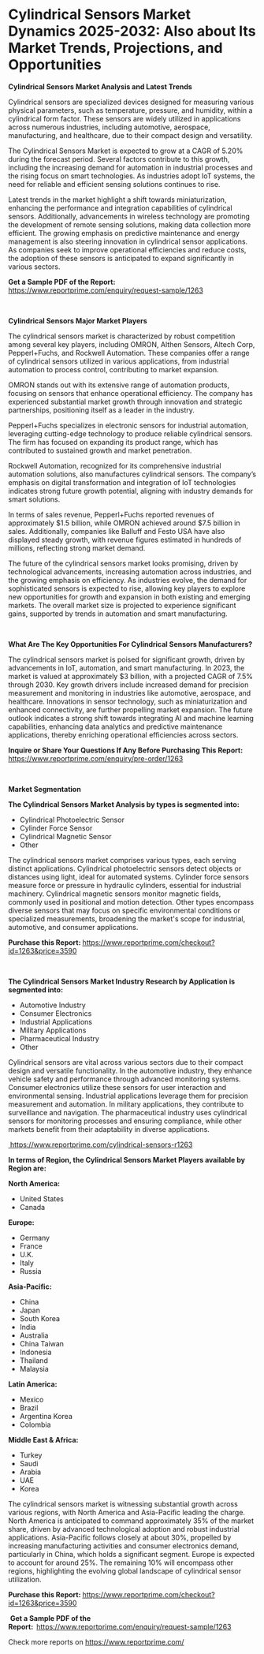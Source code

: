 <p><h1>Cylindrical Sensors Market Dynamics 2025-2032: Also about Its Market Trends, Projections, and Opportunities</h1></p><p><strong>Cylindrical Sensors Market Analysis and Latest Trends</strong></p>
<p><p>Cylindrical sensors are specialized devices designed for measuring various physical parameters, such as temperature, pressure, and humidity, within a cylindrical form factor. These sensors are widely utilized in applications across numerous industries, including automotive, aerospace, manufacturing, and healthcare, due to their compact design and versatility.</p><p>The Cylindrical Sensors Market is expected to grow at a CAGR of 5.20% during the forecast period. Several factors contribute to this growth, including the increasing demand for automation in industrial processes and the rising focus on smart technologies. As industries adopt IoT systems, the need for reliable and efficient sensing solutions continues to rise.</p><p>Latest trends in the market highlight a shift towards miniaturization, enhancing the performance and integration capabilities of cylindrical sensors. Additionally, advancements in wireless technology are promoting the development of remote sensing solutions, making data collection more efficient. The growing emphasis on predictive maintenance and energy management is also steering innovation in cylindrical sensor applications. As companies seek to improve operational efficiencies and reduce costs, the adoption of these sensors is anticipated to expand significantly in various sectors.</p></p>
<p><strong>Get a Sample PDF of the Report:&nbsp;</strong> <a href="https://www.reportprime.com/enquiry/request-sample/1263?utm_campaign=3548&utm_medium=2&utm_source=Github&utm_content=ia&utm_term=18032025&utm_id=cylindrical-sensors">https://www.reportprime.com/enquiry/request-sample/1263</a></p>
<p>&nbsp;</p>
<p><strong>Cylindrical Sensors Major Market Players</strong></p>
<p><p>The cylindrical sensors market is characterized by robust competition among several key players, including OMRON, Althen Sensors, Altech Corp, Pepperl+Fuchs, and Rockwell Automation. These companies offer a range of cylindrical sensors utilized in various applications, from industrial automation to process control, contributing to market expansion.</p><p>OMRON stands out with its extensive range of automation products, focusing on sensors that enhance operational efficiency. The company has experienced substantial market growth through innovation and strategic partnerships, positioning itself as a leader in the industry.</p><p>Pepperl+Fuchs specializes in electronic sensors for industrial automation, leveraging cutting-edge technology to produce reliable cylindrical sensors. The firm has focused on expanding its product range, which has contributed to sustained growth and market penetration.</p><p>Rockwell Automation, recognized for its comprehensive industrial automation solutions, also manufactures cylindrical sensors. The company’s emphasis on digital transformation and integration of IoT technologies indicates strong future growth potential, aligning with industry demands for smart solutions.</p><p>In terms of sales revenue, Pepperl+Fuchs reported revenues of approximately $1.5 billion, while OMRON achieved around $7.5 billion in sales. Additionally, companies like Balluff and Festo USA have also displayed steady growth, with revenue figures estimated in hundreds of millions, reflecting strong market demand.</p><p>The future of the cylindrical sensors market looks promising, driven by technological advancements, increasing automation across industries, and the growing emphasis on efficiency. As industries evolve, the demand for sophisticated sensors is expected to rise, allowing key players to explore new opportunities for growth and expansion in both existing and emerging markets. The overall market size is projected to experience significant gains, supported by trends in automation and smart manufacturing.</p></p>
<p>&nbsp;</p>
<p><strong>What Are The Key Opportunities For Cylindrical Sensors Manufacturers?</strong></p>
<p><p>The cylindrical sensors market is poised for significant growth, driven by advancements in IoT, automation, and smart manufacturing. In 2023, the market is valued at approximately $3 billion, with a projected CAGR of 7.5% through 2030. Key growth drivers include increased demand for precision measurement and monitoring in industries like automotive, aerospace, and healthcare. Innovations in sensor technology, such as miniaturization and enhanced connectivity, are further propelling market expansion. The future outlook indicates a strong shift towards integrating AI and machine learning capabilities, enhancing data analytics and predictive maintenance applications, thereby enriching operational efficiencies across sectors.</p></p>
<p><strong>Inquire or Share Your Questions If Any Before Purchasing This Report:</strong> <a href="https://www.reportprime.com/enquiry/pre-order/1263?utm_campaign=3548&utm_medium=2&utm_source=Github&utm_content=ia&utm_term=18032025&utm_id=cylindrical-sensors">https://www.reportprime.com/enquiry/pre-order/1263</a></p>
<p>&nbsp;</p>
<p><strong>Market Segmentation</strong></p>
<p><strong>The Cylindrical Sensors Market Analysis by types is segmented into:</strong></p>
<p><ul><li>Cylindrical Photoelectric Sensor</li><li>Cylinder Force Sensor</li><li>Cylindrical Magnetic Sensor</li><li>Other</li></ul></p>
<p><p>The cylindrical sensors market comprises various types, each serving distinct applications. Cylindrical photoelectric sensors detect objects or distances using light, ideal for automated systems. Cylinder force sensors measure force or pressure in hydraulic cylinders, essential for industrial machinery. Cylindrical magnetic sensors monitor magnetic fields, commonly used in positional and motion detection. Other types encompass diverse sensors that may focus on specific environmental conditions or specialized measurements, broadening the market's scope for industrial, automotive, and consumer applications.</p></p>
<p><strong>Purchase this Report:&nbsp;</strong><a href="https://www.reportprime.com/checkout?id=1263&price=3590&utm_campaign=3548&utm_medium=2&utm_source=Github&utm_content=ia&utm_term=18032025&utm_id=cylindrical-sensors">https://www.reportprime.com/checkout?id=1263&price=3590</a></p>
<p>&nbsp;</p>
<p><strong>The Cylindrical Sensors Market Industry Research by Application is segmented into:</strong></p>
<p><ul><li>Automotive Industry</li><li>Consumer Electronics</li><li>Industrial Applications</li><li>Military Applications</li><li>Pharmaceutical Industry</li><li>Other</li></ul></p>
<p><p>Cylindrical sensors are vital across various sectors due to their compact design and versatile functionality. In the automotive industry, they enhance vehicle safety and performance through advanced monitoring systems. Consumer electronics utilize these sensors for user interaction and environmental sensing. Industrial applications leverage them for precision measurement and automation. In military applications, they contribute to surveillance and navigation. The pharmaceutical industry uses cylindrical sensors for monitoring processes and ensuring compliance, while other markets benefit from their adaptability in diverse applications.</p></p>
<p><a href="https://www.reportprime.com/cylindrical-sensors-r1263?utm_campaign=3548&utm_medium=2&utm_source=Github&utm_content=ia&utm_term=18032025&utm_id=cylindrical-sensors">&nbsp;https://www.reportprime.com/cylindrical-sensors-r1263</a></p>
<p><strong>In terms of Region, the Cylindrical Sensors Market Players available by Region are:</strong></p>
<p>
    <p> <strong> North America: </strong>
        <ul>
            <li>United States</li>
            <li>Canada</li>
        </ul>
        </p> 
    <p> <strong> Europe: </strong>
        <ul>
            <li>Germany</li>
            <li>France</li>
            <li>U.K.</li>
            <li>Italy</li>
            <li>Russia</li>
        </ul>
        </p> 
    <p> <strong> Asia-Pacific: </strong>
        <ul>
            <li>China</li>
            <li>Japan</li>
            <li>South Korea</li>
            <li>India</li>
            <li>Australia</li>
            <li>China Taiwan</li>
            <li>Indonesia</li>
            <li>Thailand</li>
            <li>Malaysia</li>
        </ul>
        </p> 
    <p> <strong> Latin America: </strong>
        <ul>
            <li>Mexico</li>
            <li>Brazil</li>
            <li>Argentina Korea</li>
            <li>Colombia</li>
        </ul>
        </p> 
    <p> <strong> Middle East & Africa: </strong>
        <ul>
            <li>Turkey</li>
            <li>Saudi</li>
            <li>Arabia</li>
            <li>UAE</li>
            <li>Korea</li>
        </ul>
    </p>
    </p>
<p><p>The cylindrical sensors market is witnessing substantial growth across various regions, with North America and Asia-Pacific leading the charge. North America is anticipated to command approximately 35% of the market share, driven by advanced technological adoption and robust industrial applications. Asia-Pacific follows closely at about 30%, propelled by increasing manufacturing activities and consumer electronics demand, particularly in China, which holds a significant segment. Europe is expected to account for around 25%. The remaining 10% will encompass other regions, highlighting the evolving global landscape of cylindrical sensor utilization.</p></p>
<p><strong>Purchase this Report: </strong><a href="https://www.reportprime.com/checkout?id=1263&price=3590&utm_campaign=3548&utm_medium=2&utm_source=Github&utm_content=ia&utm_term=18032025&utm_id=cylindrical-sensors">https://www.reportprime.com/checkout?id=1263&price=3590</a></p>
<p>&nbsp;<strong>Get a Sample PDF of the Report:&nbsp;&nbsp;</strong><a href="https://www.reportprime.com/enquiry/request-sample/1263?utm_campaign=3548&utm_medium=2&utm_source=Github&utm_content=ia&utm_term=18032025&utm_id=cylindrical-sensors">https://www.reportprime.com/enquiry/request-sample/1263</a></p>
<p><strong></strong></p>
<p>Check more reports on <a href="https://www.reportprime.com/?utm_campaign=3548&utm_medium=2&utm_source=Github&utm_content=ia&utm_term=18032025&utm_id=cylindrical-sensors">https://www.reportprime.com/</a></p>